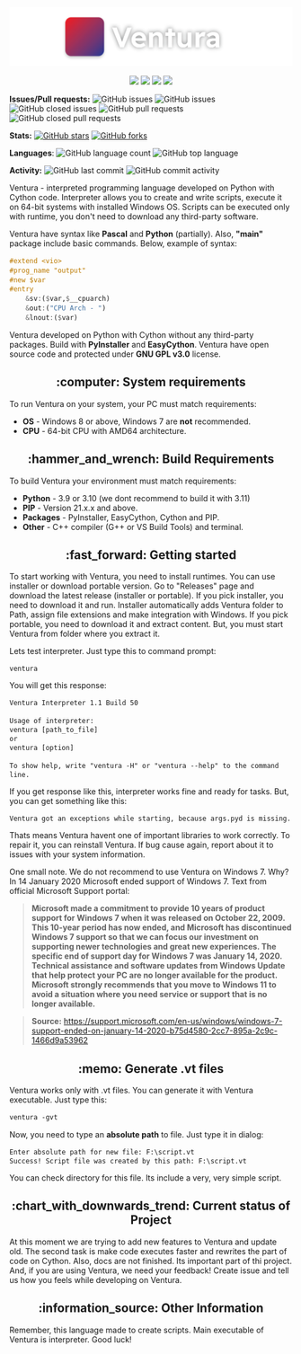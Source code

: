 <p align="center">
    <img src="https://raw.githubusercontent.com/kostya-zero/Ventura/master/ventura-poster-new.png"/>
</p>

<p align="center">
    <img src="https://img.shields.io/github/downloads/kostya-zero/Ventura/total"/>
    <img src="https://img.shields.io/github/v/release/kostya-zero/Ventura"/>
    <img src="https://img.shields.io/github/license/kostya-zero/Ventura"/>
    <img src="https://img.shields.io/badge/support%20windows-7%20%7C%208%20%7C%208.1%20%7C%2010%20%7C%2011-green"/>
</p>

**Issues/Pull requests:**
![GitHub issues](https://img.shields.io/github/issues/kostya-zero/Ventura)
![GitHub issues](https://img.shields.io/github/issues-raw/kostya-zero/Ventura)
![GitHub closed issues](https://img.shields.io/github/issues-closed/kostya-zero/Ventura)
![GitHub pull requests](https://img.shields.io/github/issues-pr/kostya-zero/Ventura)
![GitHub closed pull requests](https://img.shields.io/github/issues-pr-closed/kostya-zero/Ventura)

**Stats:**
[![GitHub stars](https://img.shields.io/github/stars/kostya-zero/Ventura)](https://github.com/kostya-zero/Ventura/stargazers)
[![GitHub forks](https://img.shields.io/github/forks/kostya-zero/Ventura)](https://github.com/kostya-zero/Ventura/network)

**Languages**: 
![GitHub language count](https://img.shields.io/github/languages/count/kostya-zero/Ventura) 
![GitHub top language](https://img.shields.io/github/languages/top/kostya-zero/Ventura)

**Activity:**
![GitHub last commit](https://img.shields.io/github/last-commit/kostya-zero/Ventura)
![GitHub commit activity](https://img.shields.io/github/commit-activity/w/kostya-zero/Ventura)

Ventura - interpreted programming language  developed on Python with Cython code.
Interpreter allows you to create and write scripts, execute it on 64-bit systems with installed Windows OS.
Scripts can be executed only with runtime, you don't need to download any third-party software.

Ventura have syntax like **Pascal** and **Python** (partially). 
Also, **"main"** package include basic commands. 
Below, example of syntax:
```haskell
#extend <vio>
#prog_name "output"
#new $var
#entry
    &sv:($var,$__cpuarch)
    &out:("CPU Arch - ")
    &lnout:($var)
```
Ventura developed on Python with Cython without any third-party packages. 
Build with **PyInstaller** and **EasyCython**.
Ventura have open source code and protected under **GNU GPL v3.0** license.

<p align="center">
    <h2 align="center">:computer: System requirements</h2>
</p>

To run Ventura on your system, your PC must match requirements:
- **OS** - Windows 8 or above, Windows 7 are **not** recommended.
- **CPU** - 64-bit CPU with AMD64 architecture.

<p align="center">
    <h2 align="center">:hammer_and_wrench:  Build Requirements</h2>
</p>

To build Ventura your environment must match requirements:
- **Python** - 3.9 or 3.10 (we dont recommend to build it with 3.11)
- **PIP** - Version 21.x.x and above.
- **Packages** - PyInstaller, EasyCython, Cython and PIP.
- **Other** - C++ compiler (G++ or VS Build Tools) and terminal.

<p align="center">
    <h2 align="center">:fast_forward: Getting started</h2>
</p>

To start working with Ventura, you need to install runtimes.
You can use installer or download portable version.
Go to "Releases" page and download the latest release (installer or portable).
If you pick installer, you need to download it and run.
Installer automatically adds Ventura folder to Path, assign file extensions and make integration with Windows.
If you pick portable, you need to download it and extract content.
But, you must start Ventura from folder where you extract it.

Lets test interpreter. Just type this to command prompt:
```commandline
ventura
```

You will get this response:
```text
Ventura Interpreter 1.1 Build 50

Usage of interpreter:
ventura [path_to_file]
or
ventura [option]

To show help, write "ventura -H" or "ventura --help" to the command line.
```

If you get response like this, interpreter works fine and ready for tasks.
But, you can get something like this:
```text
Ventura got an exceptions while starting, because args.pyd is missing.
```

Thats means Ventura havent one of important libraries to work correctly. 
To repair it, you can reinstall Ventura. 
If bug cause again, report about it to issues with your system information.

One small note.
We do not recommend to use Ventura on Windows 7. 
Why? 
In 14 January 2020 Microsoft ended support of Windows 7.
Text from official Microsoft Support portal:
> **Microsoft made a commitment to provide 10 years of product support for Windows 7 when it was released on October 22, 2009. 
> This 10-year period has now ended, and Microsoft has discontinued Windows 7 support so that we can focus our investment on supporting newer technologies and great new experiences. 
> The specific end of support day for Windows 7 was January 14, 2020. 
> Technical assistance and software updates from Windows Update that help protect your PC are no longer available for the product. 
> Microsoft strongly recommends that you move to Windows 11 to avoid a situation where you need service or support that is no longer available.**

> **Source:** https://support.microsoft.com/en-us/windows/windows-7-support-ended-on-january-14-2020-b75d4580-2cc7-895a-2c9c-1466d9a53962

<p align="center">
    <h2 align="center">:memo: Generate .vt files</h2>
</p>

Ventura works only with .vt files.
You can generate it with Ventura executable.
Just type this:
```ps
ventura -gvt
```
Now, you need to type an **absolute path** to file. 
Just type it in dialog:
```
Enter absolute path for new file: F:\script.vt
Success! Script file was created by this path: F:\script.vt
```
You can check directory for this file. Its include a very, very simple script.

<p align="center">
    <h2 align="center">:chart_with_downwards_trend: Current status of Project</h2>
</p>

At this moment we are trying to add new features to Ventura and update old.
The second task is make code executes faster and rewrites the part of code on Cython.
Also, docs are not finished. 
Its important part of thi project.
And, if you are using Ventura, we need your feedback!
Create issue and tell us how you feels while developing on Ventura.

<p align="center">
    <h2 align="center">:information_source: Other Information</h2>
</p>
Remember, this language made to create scripts. Main executable of Ventura is interpreter. Good luck! 
